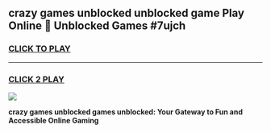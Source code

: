 
## crazy games unblocked unblocked game Play Online 👋 Unblocked Games #7ujch
<h3>
<a href="https://premium.freeplayer.one?title=crazy_games_unblocked&ref=21F">CLICK TO PLAY</a></h3>
<hr>

<h3>
<a href="https://premium.freeplayer.one?title=crazy_games_unblocked&ref=21F">CLICK 2 PLAY</a>
  
</h3>

<a href="https://premium.freeplayer.one?title=crazy_games_unblocked&ref=21F/"><img src="https://clearcache.store/games.png"></a>


**crazy games unblocked games unblocked: Your Gateway to Fun and Accessible Online Gaming**
